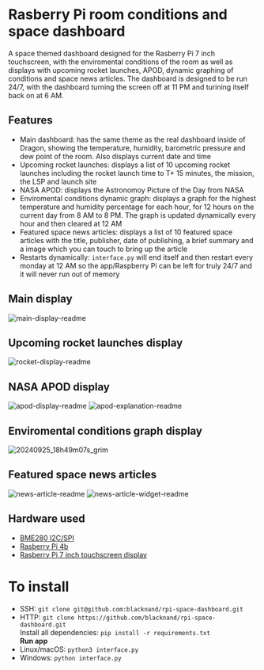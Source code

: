 # Rasberry Pi room conditions and space dashboard
A space themed dashboard designed for the Rasberry Pi 7 inch touchscreen, with the enviromental conditions of the room as well as displays with upcoming rocket launches, APOD, dynamic graphing of conditions and space news articles. The dashboard is designed to be run 24/7, with the dashboard turning the screen off at 11 PM and turining itself back on at 6 AM.
## Features
- Main dashboard: has the same theme as the real dashboard inside of Dragon, showing the temperature, humidity, barometric pressure and dew point of the room. Also displays current date and time
- Upcoming rocket launches: displays a list of 10 upcoming rocket launches including the rocket launch time to T+ 15 minutes, the mission, the LSP and launch site
- NASA APOD: displays the Astronomoy Picture of the Day from NASA
- Enviromental conditions dynamic graph: displays a graph for the highest temperature and humidity percentage for each hour, for 12 hours on the current day from 8 AM to 8 PM. The graph is updated dynamically every hour and then cleared at 12 AM
- Featured space news articles: displays a list of 10 featured space articles with the title, publisher, date of publishing, a brief summary and a image which you can touch to bring up the article
- Restarts dynamically: `interface.py` will end itself and then restart every monday at 12 AM so the app/Raspberry Pi can be left for truly 24/7 and it will never run out of memory
## Main display
![main-display-readme](https://github.com/user-attachments/assets/26ba2eb0-96d9-48ec-908c-a41ac638623c)
## Upcoming rocket launches display
![rocket-display-readme](https://github.com/user-attachments/assets/7134d208-6d69-4b9d-9fd5-c9d7605ba61f)
## NASA APOD display
![apod-display-readme](https://github.com/user-attachments/assets/b065e3b6-7c26-426f-a1fe-dca7ae76bcb1)
![apod-explanation-readme](https://github.com/user-attachments/assets/cfe526be-e197-42fb-a65c-68e80f6c4a03)
## Enviromental conditions graph display
![20240925_18h49m07s_grim](https://github.com/user-attachments/assets/0d28bc8c-19e9-4a9f-933d-213a14c325da)
## Featured space news articles
![news-article-readme](https://github.com/user-attachments/assets/6fcf1025-431d-4120-9550-8ffa588ff350)
![news-article-widget-readme](https://github.com/user-attachments/assets/c685dc97-a16c-488a-a2b4-28dccbe8f3da)
## Hardware used
- [BME280 I2C/SPI](https://learn.adafruit.com/adafruit-bme280-humidity-barometric-pressure-temperature-sensor-breakout/downloads)
- [Rasberry Pi 4b](https://www.raspberrypi.com/products/raspberry-pi-4-model-b/)
- [Rasberry Pi 7 inch touchscreen display](https://www.raspberrypi.com/products/raspberry-pi-touch-display/)
# To install
- SSH: `git clone git@github.com:blacknand/rpi-space-dashboard.git`     
- HTTP: `git clone https://github.com/blacknand/rpi-space-dashboard.git`    
Install all dependencies: ```pip install -r requirements.txt```      
**Run app**
- Linux/macOS: ```python3 interface.py```  
- Windows: ```python interface.py```
